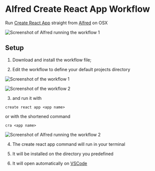 # Alfred Create React App Workflow
Run [Create React App](https://create-react-app.dev/) straight from [Alfred](https://www.alfredapp.com/) on OSX

![Screenshot of Alfred running the workflow 1](https://p97.f4.n0.cdn.getcloudapp.com/items/Qwu0477A/Screen%20Shot%202020-08-25%20at%2012.47.22%20PM.png?source=viewer&v=f0e7ed5827668d602e7f0e1307a9f5b8)

## Setup

1) Download and install the workflow file;

2) Edit the workflow to define your default projects directory

![Screenshot of the workflow 1](https://p97.f4.n0.cdn.getcloudapp.com/items/X6uN8DjD/Screen%20Shot%202020-08-25%20at%2012.21.36%20PM.png?source=viewer&v=7917941742eb728644c7637304d558bb)

![Screenshot of the workflow 2](https://p97.f4.n0.cdn.getcloudapp.com/items/L1uJWgo2/Screen%20Shot%202020-08-25%20at%2012.20.44%20PM.png?source=viewer&v=a98d75e1c114b1373aa0dd6508bc8845)


3) and run it with
```
create react app <app name>
```
or with the shortened command 
```
cra <app name>
```

![Screenshot of Alfred running the workflow 2](https://p97.f4.n0.cdn.getcloudapp.com/items/eDuBlxvR/Screen%20Shot%202020-08-25%20at%2012.41.52%20PM.png?source=viewer&v=02730396dd1f3026f96e0da311031ab8)

4) The create react app command will run in your terminal

5) It will be installed on the directory you predefined

6) It will open automatically on [VSCode](https://code.visualstudio.com/)
